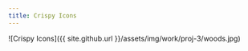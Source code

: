 ```yaml
---
title: Crispy Icons
---
```


![Crispy Icons]({{ site.github.url }}/assets/img/work/proj-3/woods.jpg)
